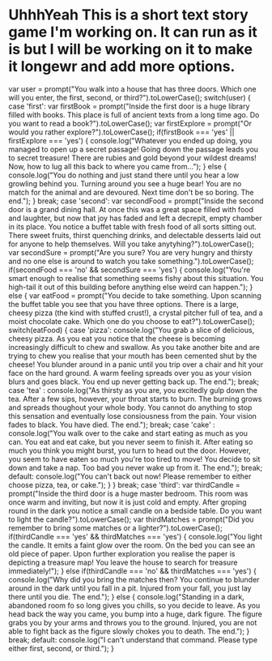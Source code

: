 UhhhYeah
This is a short text story game I'm working on. It can run as it is but I will be working on it to make it longewr and add more options.
========
var user = prompt("You walk into a house that has three doors. Which one will you enter, the first, second, or third?").toLowerCase();
switch(user) {
    case 'first':
        var firstBook = prompt("Inside the first door is a huge library filled with books. This place is full of ancient texts from a long time ago. Do you want to read a book?").toLowerCase();
        var firstExplore = prompt("Or would you rather explore?").toLowerCase();
        if(firstBook === 'yes' || firstExplore === 'yes') {
        console.log("Whatever you ended up doing, you managed to open up a secret passage! Going down the passage leads you to secret treasure! There are rubies and gold beyond your wildest dreams! Now, how to lug all this back to where you came from...");
        }
        else {
            console.log("You do nothing and just stand there until you hear a low growling behind you. Turning around you see a huge bear! You are no match for the animal and are devoured. Next time don't be so boring. The end.");
        }
        break;
    case 'second':
        var secondFood = prompt("Inside the second door is a grand dining hall. At once this was a great space filled with food and laughter, but now that joy has faded and left a decrepit, empty chamber in its place. You notice a buffet table with fresh food of all sorts sitting out. There sweet fruits, thirst quenching drinks, and delectable desserts laid out for anyone to help themselves. Will you take anytyhing?").toLowerCase();
        var secondSure = prompt("Are you sure? You are very hungry and thirsty and no one else is around to watch you take something.").toLowerCase();
        if(secondFood === 'no' && secondSure === 'yes') {
            console.log("You're smart enough to realise that something seems fishy about this situation. You high-tail it out of this building before anything else weird can happen.");
        }
        else {
            var eatFood = prompt("You decide to take something. Upon scanning the buffet table you see that you have three options. There is a large, cheesy pizza (the kind with stuffed crust!), a crystal pitcher full of tea, and a moist chocolate cake. Which one do you choose to eat?").toLowerCase();
            switch(eatFood) {
                case 'pizza':
                    console.log("You grab a slice of delicious, cheesy pizza. As you eat you notice that the cheese is becoming increasingly difficult to chew and swallow. As you take another bite and are trying to chew you realise that your mouth has been cemented shut by the cheese! You blunder around in a panic until you trip over a chair and hit your face on the hard ground. A warm feeling spreads over you as your vision blurs and goes black. You end up never getting back up. The end.");
                    break;
                case 'tea' :
                    console.log("As thirsty as you are, you excitedly gulp down the tea. After a few sips, however, your throat starts to burn. The burning grows and spreads thoughout your whole body. You cannot do anything to stop this sensation and eventually lose consiousness from the pain. Your vision fades to black. You have died. The end.");
                    break;
                case 'cake' :
                    console.log("You walk over to the cake and start eating as much as you can. You eat and eat cake, but you never seem to finish it. After eating so much you think you might burst, you turn to head out the door. However, you seem to have eaten so much you're too tired to move! You decide to sit down and take a nap. Too bad you never wake up from it. The end.");
                    break;
                default:
                console.log("You can't back out now! Please remember to either choose pizza, tea, or cake.");
            }
        }
        break;
    case 'third':
        var thirdCandle = prompt("Inside the third door is a huge master bedroom. This room was once warm and inviting, but now it is just cold and empty. After groping round in the dark you notice a small candle on a bedside table. Do you want to light the candle?").toLowerCase();
        var thirdMatches = prompt("Did you remember to bring some matches or a lighter?").toLowerCase();
        if(thirdCandle === 'yes' && thirdMatches === 'yes') {
            console.log("You light the candle. It emits a faint glow over the room. On the bed you can see an old piece of paper. Upon further exploration you realise the paper is depicting a treasure map! You leave the house to search for treasure immediately!");
        }
        else if(thirdCandle === 'no' && thirdMatches === 'yes') {
            console.log("Why did you bring the matches then? You continue to blunder around in the dark until you fall in a pit. Injured from your fall, you just lay there until you die. The end.");
        }
        else {
            console.log("Standing in a dark, abandoned room fo so long gives you chills, so you decide to leave. As you head back the way you came, you bump into a huge, dark figure. The figure grabs you by your arms and throws you to the ground. Injured, you are not able to fight back as the figure slowly chokes you to death. The end.");
        }
        break;
    default:
        console.log("I can't understand that command. Please type either first, second, or third.");
}

